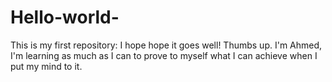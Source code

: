 # Hello-world-
This is my first repository: I hope hope it goes well! Thumbs up. 
I'm Ahmed, I'm learning as much as I can to prove to myself what
I can achieve when I put my mind to it.

